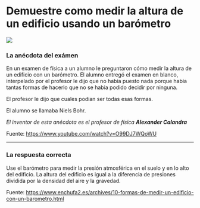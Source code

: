 # Demuestre como medir la altura de un edificio usando un barómetro

![](https://static2.lot-art.com/public/upl/63/Hollandse-eiken-bestoken-barometer-omstreeks-1920-51_1589298554_3734.jpg)

### La anécdota del exámen

En un examen de física a un alumno le preguntaron cómo medir la altura de un edificio con un barómetro. El alumno entregó el examen en blanco, interpelado por el profesor  le dijo que no habia puesto nada porque habia tantas formas de hacerlo que no se habia podido decidir por ninguna.

El profesor le dijo que cuales podian ser todas esas formas.


El alumno se llamaba Niels Bohr.

_El inventor de esta anécdota es el profesor de física **Alexander Calandra**_

Fuente: https://www.youtube.com/watch?v=O99DJ7WQoWU

____

### La respuesta correcta
Use el barómetro para medir la presión atmosférica en el suelo y en lo alto del edificio. La altura del edificio es igual a la diferencia de presiones dividida por la densidad del aire y la gravedad.

Fuente: https://www.enchufa2.es/archives/10-formas-de-medir-un-edificio-con-un-barometro.html